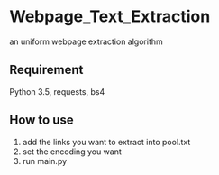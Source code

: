 # Webpage_Text_Extraction
an uniform webpage extraction algorithm

## Requirement
Python 3.5, requests, bs4

## How to use
1. add the links you want to extract into pool.txt <br>
2. set the encoding you want <br>
3. run main.py <br>
